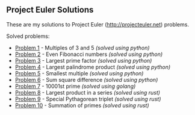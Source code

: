 ## Project Euler Solutions

These are my solutions to Project Euler (http://projecteuler.net) problems.

Solved problems:

* [Problem 1](/python/problem1.py)         - Multiples of 3 and 5 *(solved using python)*
* [Problem 2](/python/problem2.py)         - Even Fibonacci numbers *(solved using python)*
* [Problem 3](/python/problem3.py)         - Largest prime factor *(solved using python)*
* [Problem 4](/python/problem3.py)         - Largest palindrome product *(solved using python)*
* [Problem 5](/python/problem5.py)         - Smallest multiple *(solved using python)*
* [Problem 6](/python/problem6.py)         - Sum square difference *(solved using python)*
* [Problem 7](/golang/problem7/main.go)    - 10001st prime *(solved using golang)*
* [Problem 8](rust/problem8/src/main.rs)   - Largest product in a series *(solved using rust)*
* [Problem 9](rust/problem9/src/main.rs)   - Special Pythagorean triplet *(solved using rust)*
* [Problem 10](rust/problem10/src/main.rs) - Summation of primes *(solved using rust)*
